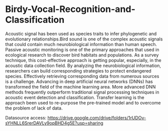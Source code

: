 # Birdy-Vocal-Recognition-and-Classification

Acoustic signal has been used as species traits to infer phylogenetic and evolutionary relationships.Bird sound is one of the complex acoustic signals that could contain much neurobiological information than human speech. Passive acoustic monitoring is one of the primary approaches that used in ecological research to discover bird habitats and populations. As a survey technique, this cost-effective approach is getting popular, especially, in the acoustic data collection field. By analyzing the neurobiological information, researchers can build corresponding strategies to protect endangered species. Effectively retrieving corresponding data from numerous sources is a challenge. Advancing in deep artificial neural networks (DNNs) has transformed the field of the machine learning area. More advanced DNN methods frequently outperform traditional signal processing techniques in acoustic event detection and classification. Transfer learning is the approach been used to re-purpose the pre-trained model and to overcome the problem of lack of data. 

Datasource access: https://drive.google.com/drive/folders/1rUDOv-sYHNLL6SrerDAVLy9opBHD4g5E?usp=sharing
